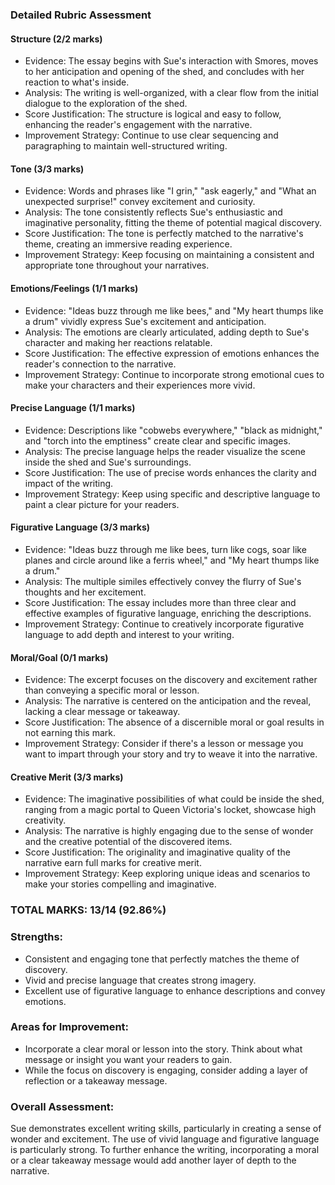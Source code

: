 ### Detailed Rubric Assessment

#### Structure (2/2 marks)

- Evidence: The essay begins with Sue's interaction with Smores, moves to her anticipation and opening of the shed, and concludes with her reaction to what's inside.
- Analysis: The writing is well-organized, with a clear flow from the initial dialogue to the exploration of the shed.
- Score Justification: The structure is logical and easy to follow, enhancing the reader's engagement with the narrative.
- Improvement Strategy: Continue to use clear sequencing and paragraphing to maintain well-structured writing.

#### Tone (3/3 marks)

- Evidence: Words and phrases like "I grin," "ask eagerly," and "What an unexpected surprise!" convey excitement and curiosity.
- Analysis: The tone consistently reflects Sue's enthusiastic and imaginative personality, fitting the theme of potential magical discovery.
- Score Justification: The tone is perfectly matched to the narrative's theme, creating an immersive reading experience.
- Improvement Strategy: Keep focusing on maintaining a consistent and appropriate tone throughout your narratives.

#### Emotions/Feelings (1/1 marks)

- Evidence: "Ideas buzz through me like bees," and "My heart thumps like a drum" vividly express Sue's excitement and anticipation.
- Analysis: The emotions are clearly articulated, adding depth to Sue's character and making her reactions relatable.
- Score Justification: The effective expression of emotions enhances the reader's connection to the narrative.
- Improvement Strategy: Continue to incorporate strong emotional cues to make your characters and their experiences more vivid.

#### Precise Language (1/1 marks)

- Evidence: Descriptions like "cobwebs everywhere," "black as midnight," and "torch into the emptiness" create clear and specific images.
- Analysis: The precise language helps the reader visualize the scene inside the shed and Sue's surroundings.
- Score Justification: The use of precise words enhances the clarity and impact of the writing.
- Improvement Strategy: Keep using specific and descriptive language to paint a clear picture for your readers.

#### Figurative Language (3/3 marks)

- Evidence: "Ideas buzz through me like bees, turn like cogs, soar like planes and circle around like a ferris wheel," and "My heart thumps like a drum."
- Analysis: The multiple similes effectively convey the flurry of Sue's thoughts and her excitement.
- Score Justification: The essay includes more than three clear and effective examples of figurative language, enriching the descriptions.
- Improvement Strategy: Continue to creatively incorporate figurative language to add depth and interest to your writing.

#### Moral/Goal (0/1 marks)

- Evidence: The excerpt focuses on the discovery and excitement rather than conveying a specific moral or lesson.
- Analysis: The narrative is centered on the anticipation and the reveal, lacking a clear message or takeaway.
- Score Justification: The absence of a discernible moral or goal results in not earning this mark.
- Improvement Strategy: Consider if there's a lesson or message you want to impart through your story and try to weave it into the narrative.

#### Creative Merit (3/3 marks)

- Evidence: The imaginative possibilities of what could be inside the shed, ranging from a magic portal to Queen Victoria's locket, showcase high creativity.
- Analysis: The narrative is highly engaging due to the sense of wonder and the creative potential of the discovered items.
- Score Justification: The originality and imaginative quality of the narrative earn full marks for creative merit.
- Improvement Strategy: Keep exploring unique ideas and scenarios to make your stories compelling and imaginative.

### TOTAL MARKS: 13/14 (92.86%)

### Strengths:

- Consistent and engaging tone that perfectly matches the theme of discovery.
- Vivid and precise language that creates strong imagery.
- Excellent use of figurative language to enhance descriptions and convey emotions.

### Areas for Improvement:

- Incorporate a clear moral or lesson into the story. Think about what message or insight you want your readers to gain.
- While the focus on discovery is engaging, consider adding a layer of reflection or a takeaway message.

### Overall Assessment:

Sue demonstrates excellent writing skills, particularly in creating a sense of wonder and excitement. The use of vivid language and figurative language is particularly strong. To further enhance the writing, incorporating a moral or a clear takeaway message would add another layer of depth to the narrative.
